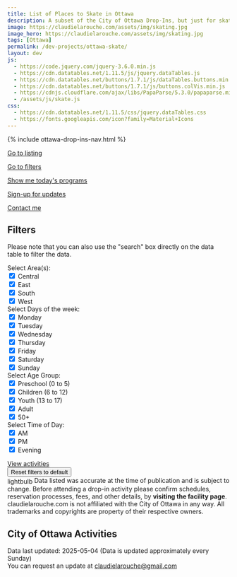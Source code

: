 ```yaml
---
title: List of Places to Skate in Ottawa
description: A subset of the City of Ottawa Drop-Ins, but just for skating!
image: https://claudielarouche.com/assets/img/skating.jpg
image_hero: https://claudielarouche.com/assets/img/skating.jpg
tags: [Ottawa]
permalink: /dev-projects/ottawa-skate/
layout: dev
js:
  - https://code.jquery.com/jquery-3.6.0.min.js
  - https://cdn.datatables.net/1.11.5/js/jquery.dataTables.js
  - https://cdn.datatables.net/buttons/1.7.1/js/dataTables.buttons.min.js
  - https://cdn.datatables.net/buttons/1.7.1/js/buttons.colVis.min.js
  - https://cdnjs.cloudflare.com/ajax/libs/PapaParse/5.3.0/papaparse.min.js
  - /assets/js/skate.js
css: 
  - https://cdn.datatables.net/1.11.5/css/jquery.dataTables.css
  - https://fonts.googleapis.com/icon?family=Material+Icons
---
```


{% include ottawa-drop-ins-nav.html %}      

<a href="#csvData" class="btn btn-primary">Go to listing</a>

<a href="#filters" class="btn btn-primary" >Go to filters</a>

<a href="#" class="btn btn-primary" id="showToday" >Show me today's programs</a>

<a href="#newsletter" class="btn btn-warning" >Sign-up for updates</a>

<a href="https://forms.gle/7YHFbimGH4p5imQD8" class="btn btn-primary" target="_blank">Contact me</a>



## Filters

Please note that you can also use the "search" box directly on the data table to filter the data.

<form class="form">

<div class="form-group row">
<label for="selectedArea" class="col-sm-2 col-form-label">Select Area(s):</label>
<div class="col-sm-10">
<div class="checkbox">
<label><input type="checkbox" id="centralCheckbox" class="areaCheckbox" value="Central" checked=""> Central</label>
</div>
<div class="checkbox">
<label><input type="checkbox" id="eastCheckbox" class="areaCheckbox" value="East" checked=""> East</label>
</div>
<div class="checkbox">
<label><input type="checkbox" id="southCheckbox" class="areaCheckbox" value="South" checked=""> South</label>
</div>
<div class="checkbox">
<label><input type="checkbox" id="westCheckbox" class="areaCheckbox" value="West" checked=""> West</label>
</div>
</div>
</div>

<div class="form-group row">
<label for="selectedDay" class="col-sm-2 col-form-label">Select Days of the week:</label>
<div class="col-sm-10">
<!--<button type="button" id="selectAllCategoryButton" class="btn btn-primary">Select All</button>
<button type="button" id="unselectAllCategoryButton" class="btn btn-secondary">Unselect All</button>-->

<div class="checkbox">
<label><input type="checkbox" id="mondayCheckbox" class="dayCheckbox" value="Monday" checked=""> Monday</label>
</div>
<div class="checkbox">
<label><input type="checkbox" id="tuesdayCheckbox" class="dayCheckbox" value="Tuesday" checked=""> Tuesday</label>
</div>
<div class="checkbox">
<label><input type="checkbox" id="wednesdayCheckbox" class="dayCheckbox" value="Wednesday" checked=""> Wednesday</label>
</div>
<div class="checkbox">
<label><input type="checkbox" id="thursdayCheckbox" class="dayCheckbox" value="Thursday" checked=""> Thursday</label>
</div>
<div class="checkbox">
<label><input type="checkbox" id="fridayCheckbox" class="dayCheckbox" value="Friday" checked=""> Friday</label>
</div>
<div class="checkbox">
<label><input type="checkbox" id="saturdayCheckbox" class="dayCheckbox" value="Saturday" checked=""> Saturday</label>
</div>
<div class="checkbox">
<label><input type="checkbox" id="sundayCheckbox" class="dayCheckbox" value="Sunday" checked=""> Sunday</label>
</div>

</div>

</div>

<div class="form-group row">
<label for="selectedAge" class="col-sm-2 col-form-label">Select Age Group: </label>
<div class="col-sm-10">
<!--<button type="button" id="selectAllCategoryButton" class="btn btn-primary">Select All</button>
<button type="button" id="unselectAllCategoryButton" class="btn btn-secondary">Unselect All</button>-->

<div class="checkbox">
<label><input type="checkbox" id="preschoolCheckbox" class="ageCheckbox" value="Preschool" checked=""  > Preschool (0 to 5)</label>
</div>
<div class="checkbox">
<label><input type="checkbox" id="childrenCheckbox" class="ageCheckbox" value="Children" checked=""  > Children (6 to 12)</label>
</div>

<div class="checkbox">
<label><input type="checkbox" id="youthCheckbox" class="ageCheckbox" value="Youth" checked="" > Youth (13 to 17)</label>
</div>
<div class="checkbox">
<label><input type="checkbox" id="adultCheckbox" class="ageCheckbox" value="Adult" checked=""  > Adult</label>
</div>

<div class="checkbox">
<label><input type="checkbox" id="50Checkbox" class="ageCheckbox" value="50+" checked="" > 50+</label>
</div>


</div>

</div>
<div class="form-group row">
<label for="selectedTime" class="col-sm-2 col-form-label">Select Time of Day: </label>
<div class="col-sm-10">
<div class="checkbox">
<label><input type="checkbox" id="amCheckbox" class="timeCheckbox" value="AM" checked=""> AM</label>
</div>
<div class="checkbox">
<label><input type="checkbox" id="pmCheckbox" class="timeCheckbox" value="PM" checked=""> PM</label>
</div>
<div class="checkbox">
<label><input type="checkbox" id="eveningCheckbox" class="timeCheckbox" value="Evening" checked=""> Evening</label>
</div>

</div>


</div>

</form>

<div class="mt-3">
<a href="#csvData" class="btn btn-primary">
View activities
</a>
</div>
<div class="mt-3">
<button class="btn btn-secondary" onclick="clearAllFilters()">
Reset filters to default
</button>
</div>

<div class="alert alert-info mt-3" role="alert">
<span class="material-icons" style="vertical-align: middle;">lightbulb</span>
Data listed was accurate at the time of publication and is subject to change. Before attending a drop-in activity please confirm schedules, reservation processes, fees, and other details, by <strong>visiting the facility page</strong>. claudielarouche.com is not affiliated with the City of Ottawa in any way. All trademarks and copyrights are property of their respective owners.
</div>

## City of Ottawa Activities

Data last updated: 2025-05-04 (Data is updated approximately every Sunday)  
You can request an update at claudielarouche@gmail.com  

<div id="csvData"></div>